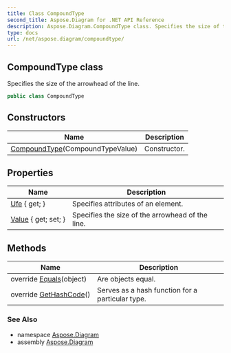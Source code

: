 ```yaml
---
title: Class CompoundType
second_title: Aspose.Diagram for .NET API Reference
description: Aspose.Diagram.CompoundType class. Specifies the size of the arrowhead of the line
type: docs
url: /net/aspose.diagram/compoundtype/
---
```

## CompoundType class

Specifies the size of the arrowhead of the line.

```csharp
public class CompoundType
```

## Constructors

| Name | Description |
| --- | --- |
| [CompoundType](compoundtype/)(CompoundTypeValue) | Constructor. |

## Properties

| Name | Description |
| --- | --- |
| [Ufe](../../aspose.diagram/compoundtype/ufe/) { get; } | Specifies attributes of an element. |
| [Value](../../aspose.diagram/compoundtype/value/) { get; set; } | Specifies the size of the arrowhead of the line. |

## Methods

| Name | Description |
| --- | --- |
| override [Equals](../../aspose.diagram/compoundtype/equals/)(object) | Are objects equal. |
| override [GetHashCode](../../aspose.diagram/compoundtype/gethashcode/)() | Serves as a hash function for a particular type. |

### See Also

* namespace [Aspose.Diagram](../../aspose.diagram/)
* assembly [Aspose.Diagram](../../)


